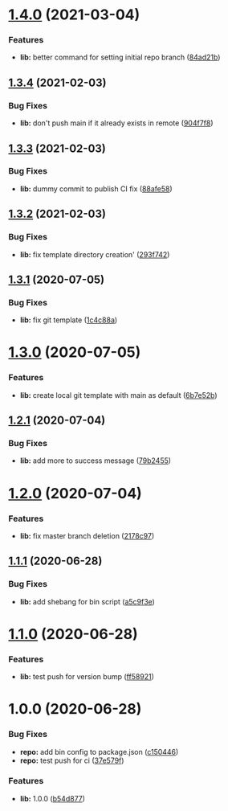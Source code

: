 # [1.4.0](https://github.com/good-idea/no-masters/compare/v1.3.4...v1.4.0) (2021-03-04)


### Features

* **lib:** better command for setting initial repo branch ([84ad21b](https://github.com/good-idea/no-masters/commit/84ad21bfc7a162dc46bb4dcd50243f3ba824e16a))

## [1.3.4](https://github.com/good-idea/no-masters/compare/v1.3.3...v1.3.4) (2021-02-03)


### Bug Fixes

* **lib:** don't push main if it already exists in remote ([904f7f8](https://github.com/good-idea/no-masters/commit/904f7f85bf27fd1a6e0f07ab871343818e1a7471))

## [1.3.3](https://github.com/good-idea/no-masters/compare/v1.3.2...v1.3.3) (2021-02-03)


### Bug Fixes

* **lib:** dummy commit to publish CI fix ([88afe58](https://github.com/good-idea/no-masters/commit/88afe58eb27f1cd58ea344caea94ba84a4baacdb))

## [1.3.2](https://github.com/good-idea/no-masters/compare/v1.3.1...v1.3.2) (2021-02-03)


### Bug Fixes

* **lib:** fix template directory creation' ([293f742](https://github.com/good-idea/no-masters/commit/293f742d4497d5375136d0cf51bcc2e089216e56))

## [1.3.1](https://github.com/good-idea/no-masters/compare/v1.3.0...v1.3.1) (2020-07-05)


### Bug Fixes

* **lib:** fix git template ([1c4c88a](https://github.com/good-idea/no-masters/commit/1c4c88aad324f20eb3c74f8d5ea888d90d7157e2))

# [1.3.0](https://github.com/good-idea/no-masters/compare/v1.2.1...v1.3.0) (2020-07-05)


### Features

* **lib:** create local git template with main as default ([6b7e52b](https://github.com/good-idea/no-masters/commit/6b7e52bde0f5657d751dc7fd260a320e126c54fe))

## [1.2.1](https://github.com/good-idea/no-masters/compare/v1.2.0...v1.2.1) (2020-07-04)


### Bug Fixes

* **lib:** add more to success message ([79b2455](https://github.com/good-idea/no-masters/commit/79b245551bbd001ee4f4ed4afee6f871abfc697a))

# [1.2.0](https://github.com/good-idea/no-masters/compare/v1.1.1...v1.2.0) (2020-07-04)


### Features

* **lib:** fix master branch deletion ([2178c97](https://github.com/good-idea/no-masters/commit/2178c9773d22a27d998370d446f60ec9740c7d25))

## [1.1.1](https://github.com/good-idea/no-masters/compare/v1.1.0...v1.1.1) (2020-06-28)


### Bug Fixes

* **lib:** add shebang for bin script ([a5c9f3e](https://github.com/good-idea/no-masters/commit/a5c9f3e1ea4de8fa08ad412495559104d545f953))

# [1.1.0](https://github.com/good-idea/no-masters/compare/v1.0.0...v1.1.0) (2020-06-28)


### Features

* **lib:** test push for version bump ([ff58921](https://github.com/good-idea/no-masters/commit/ff589210d356cafc8aaa4310144c58b7d792c71f))

# 1.0.0 (2020-06-28)


### Bug Fixes

* **repo:** add bin config to package.json ([c150446](https://github.com/good-idea/no-masters/commit/c150446cda7a5df15c3015128b7e6da26726c372))
* **repo:** test push for ci ([37e579f](https://github.com/good-idea/no-masters/commit/37e579fb1cd108bc8f300be1fabeb964e6738093))


### Features

* **lib:** 1.0.0 ([b54d877](https://github.com/good-idea/no-masters/commit/b54d8774e40fb8e2a1a642968d79a9c8ab054a41))
